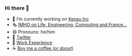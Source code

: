 ### Hi there 👋

<!--
**frbayart/frbayart** is a ✨ _special_ ✨ repository because its `README.md` (this file) appears on your GitHub profile.

Here are some ideas to get you started:

- 🌱 I’m currently learning ...
- 👯 I’m looking to collaborate on ...
- 🤔 I’m looking for help with ...
- 💬 Ask me about ...
- 📫 How to reach me: ...
- ⚡ Fun fact: ...
-->
- 🔭 I’m currently working on [Kensu Inc](https://www.kensu.io)
- 🗞 [IMHO on Life, Engineering, Computing and France...](https://www.famipow.com/)
- 😄 Pronouns: he/him
- 🐧 [Twitter](https://twitter.com/frbayart)
- 📇 [Work Experience](https://www.linkedin.com/in/frbayart/)
- ☕️ [Buy me a coffee (or donut)](http://ko-fi.com/frbayart) 
